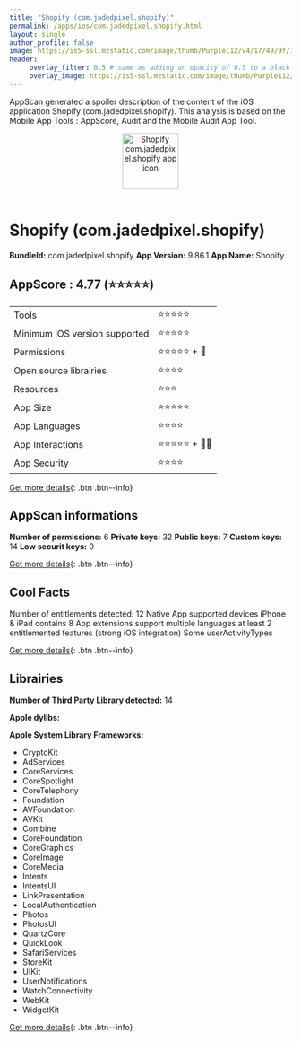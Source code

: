 ```yaml
---
title: "Shopify (com.jadedpixel.shopify)"
permalink: /apps/ios/com.jadedpixel.shopify.html
layout: single
author_profile: false
image: https://is5-ssl.mzstatic.com/image/thumb/Purple112/v4/17/49/9f/17499f42-6e31-41db-f3c6-0f11c162293b/AppIcon-com.jadedpixel.shopify-1x_U007emarketing-0-7-0-85-220.png/512x512bb.jpg
header: 
     overlay_filter: 0.5 # same as adding an opacity of 0.5 to a black background
     overlay_image: https://is5-ssl.mzstatic.com/image/thumb/Purple112/v4/17/49/9f/17499f42-6e31-41db-f3c6-0f11c162293b/AppIcon-com.jadedpixel.shopify-1x_U007emarketing-0-7-0-85-220.png/512x512bb.jpg
---
```

AppScan generated a spoiler description of the content of the iOS application Shopify (com.jadedpixel.shopify). This analysis is based on the Mobile App Tools : AppScore, Audit and the Mobile Audit App Tool.

  
  
<div style="text-align: center;"><img src="https://is5-ssl.mzstatic.com/image/thumb/Purple112/v4/17/49/9f/17499f42-6e31-41db-f3c6-0f11c162293b/AppIcon-com.jadedpixel.shopify-1x_U007emarketing-0-7-0-85-220.png/512x512bb.jpg" width="100" height="100" alt="Shopify com.jadedpixel.shopify app icon"></div></br>
  
# Shopify (com.jadedpixel.shopify)

**BundleId:** com.jadedpixel.shopify
**App Version:** 9.86.1
**App Name:** Shopify


## AppScore : 4.77 (⭐️⭐️⭐️⭐️⭐️) 

<table>
<tr><td> Tools </td><td> ⭐️⭐️⭐️⭐️⭐️ </td></tr>
<tr><td> Minimum iOS version supported </td><td> ⭐️⭐️⭐️⭐️⭐️ </td></tr>
<tr><td> Permissions </td><td> ⭐️⭐️⭐️⭐️⭐️ + 🌟 </td></tr>
<tr><td> Open source librairies </td><td> ⭐️⭐️⭐️⭐️ </td></tr>
<tr><td> Resources </td><td> ⭐️⭐️⭐️ </td></tr>
<tr><td> App Size </td><td> ⭐️⭐️⭐️⭐️⭐️ </td></tr>
<tr><td> App Languages </td><td> ⭐️⭐️⭐️⭐️ </td></tr>
<tr><td> App Interactions </td><td> ⭐️⭐️⭐️⭐️⭐️ + 🌟🌟 </td></tr>
<tr><td> App Security </td><td> ⭐️⭐️⭐️⭐️ </td></tr>
</table>

[Get more details](/pricing.html){: .btn .btn--info}  
  
## AppScan informations 

**Number of permissions:** 6
**Private keys:** 32
**Public keys:** 7
**Custom keys:** 14
**Low securit keys:** 0
  
[Get more details](/pricing.html){: .btn .btn--info}

## Cool Facts

Number of entitlements detected: 12
Native App
supported devices iPhone & iPad
contains 8 App extensions
support multiple languages
at least 2 entitlemented features (strong iOS integration)
Some userActivityTypes
  
[Get more details](/pricing.html){: .btn .btn--info}

## Librairies 
**Number of Third Party Library detected:** 14

**Apple dylibs:**


**Apple System Library Frameworks:**
- CryptoKit
- AdServices
- CoreServices
- CoreSpotlight
- CoreTelephony
- Foundation
- AVFoundation
- AVKit
- Combine
- CoreFoundation
- CoreGraphics
- CoreImage
- CoreMedia
- Intents
- IntentsUI
- LinkPresentation
- LocalAuthentication
- Photos
- PhotosUI
- QuartzCore
- QuickLook
- SafariServices
- StoreKit
- UIKit
- UserNotifications
- WatchConnectivity
- WebKit
- WidgetKit


  
[Get more details](/pricing.html){: .btn .btn--info}

